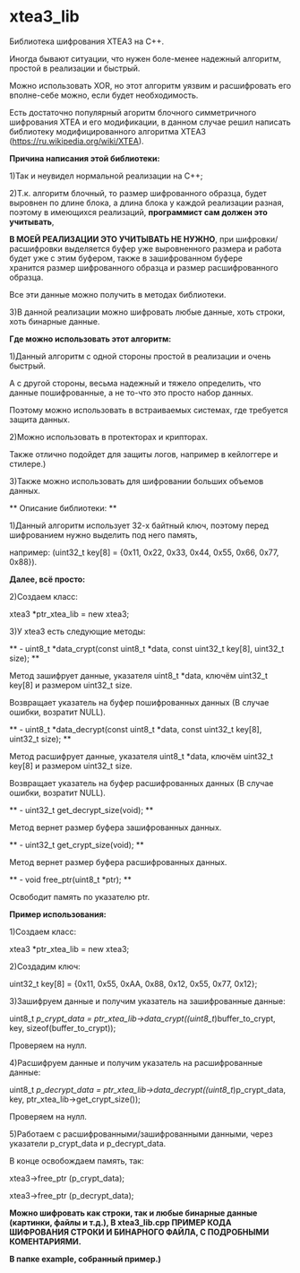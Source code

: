 # xtea3_lib
 Библиотека шифрования XTEA3 на С++.
 
 Иногда бывают ситуации, что нужен боле-менее надежный алгоритм, простой в реализации и быстрый.
 
 Можно использовать XOR, но этот алгоритм уязвим и расшифровать его вполне-себе можно, если будет необходимость.
 
 Есть достаточно популярный агоритм блочного симметричного шифрования XTEA и его модификации, в данном случае решил написать библиотеку модифицированного алгоритма XTEA3 (https://ru.wikipedia.org/wiki/XTEA).
 
 **Причина написания этой библиотеки:**
 
 1)Так и неувидел нормальной реализации на С++;
 
 2)Т.к. алгоритм блочный, то размер шифрованного образца, будет выровнен по длине блока, а длина блока у каждой реализации разная, поэтому в имеющихся реализаций, **программист сам должен это учитывать**, 
 
 **В МОЕЙ РЕАЛИЗАЦИИ ЭТО УЧИТЫВАТЬ НЕ НУЖНО**, при шифровки/расшифровки выделяется буфер уже выровненного размера и работа будет уже с этим буфером, также в зашифрованном буфере  
 хранится размер шифрованного образца и размер расшифрованного образца.
 
 Все эти данные можно получить в методах библиотеки.
 
 3)В данной реализации можно шифровать любые данные, хоть строки, хоть бинарные данные.
 
 **Где можно использовать этот алгоритм:**

 1)Данный алгоритм с одной стороны простой в реализации и очень быстрый. 
 
 А с другой стороны, весьма надежный и тяжело определить, что данные пошифрованные, а не то-что это просто набор данных.
 
 Поэтому можно использовать в встраиваемых системах, где требуется защита данных.

 2)Можно использовать в протекторах и крипторах.
 
 Также отлично подойдет для защиты логов, например в кейлоггере и стилере.)

 3)Также можно использовать для шифровании больших объемов данных.

 ** Описание библиотеки: **

 1)Данный алгоритм использует 32-х байтный ключ, поэтому перед шифрованием нужно выделить под него память, 
 
 например: (uint32_t key[8] = {0x11, 0x22, 0x33, 0x44, 0x55, 0x66, 0x77, 0x88}).
 
 **Далее, всё просто:**
 
 2)Создаем класс:
 
 xtea3 *ptr_xtea_lib = new xtea3;
 
 3)У xtea3 есть следующие методы:
 
 ** - uint8_t *data_crypt(const uint8_t *data, const uint32_t key[8], uint32_t size); **
 
 Метод зашифрует данные, указателя uint8_t *data, ключём uint32_t key[8] и размером uint32_t size.
 
 Возвращает указатель на буфер пошифрованных данных (В случае ошибки, возратит NULL).
 
 ** - uint8_t *data_decrypt(const uint8_t *data, const uint32_t key[8], uint32_t size); **
 
 Метод расшифрует данные, указателя uint8_t *data, ключём uint32_t key[8] и размером uint32_t size.
 
 Возвращает указатель на буфер расшифрованных данных (В случае ошибки, возратит NULL).
 
 ** - uint32_t get_decrypt_size(void); **
 
 Метод вернет размер буфера зашифрованных данных.
 
 ** - uint32_t get_crypt_size(void); **
 
 Метод вернет размер буфера расшифрованных данных.
 
 ** - void free_ptr(uint8_t *ptr); **
 
 Освободит память по указателю ptr.
 
 **Пример использования:**
 
 1)Создаем класс:
 
 xtea3 *ptr_xtea_lib = new xtea3;

 2)Создадим ключ:
 
 uint32_t key[8] = {0x11, 0x55, 0xAA, 0x88, 0x12, 0x55, 0x77, 0x12};

 3)Зашифруем данные и получим указатель на зашифрованные данные:
 
 uint8_t *p_crypt_data = ptr_xtea_lib->data_crypt((uint8_t*)buffer_to_crypt, key, sizeof(buffer_to_crypt));
 
 Проверяем на нулл.

 4)Расшифруем данные и получим указатель на расшифрованные данные:
 
 uint8_t *p_decrypt_data = ptr_xtea_lib->data_decrypt((uint8_t*)p_crypt_data, key, ptr_xtea_lib->get_crypt_size());
 
 Проверяем на нулл.
 
 5)Работаем с расшифрованными/зашифрованными данными, через указатели p_crypt_data и p_decrypt_data.
 
 В конце освобождаем память, так:
 
 xtea3->free_ptr (p_crypt_data);
 
 xtea3->free_ptr (p_decrypt_data);
 
 **Можно шифровать как строки, так и любые бинарные данные (картинки, файлы и т.д.), В xtea3_lib.cpp ПРИМЕР КОДА ШИФРОВАНИЯ СТРОКИ И БИНАРНОГО ФАЙЛА, С ПОДРОБНЫМИ КОМЕНТАРИЯМИ.**
 
 **В папке example, собранный пример.)**
